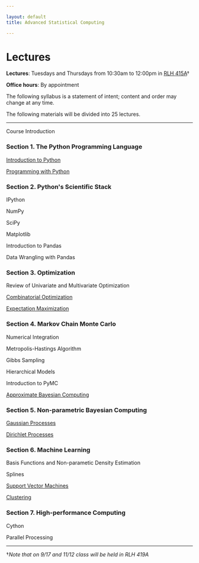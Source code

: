 ```yaml
---

layout: default
title: Advanced Statistical Computing

---
```


# Lectures

**Lectures**: Tuesdays and Thursdays from 10:30am to 12:00pm in [RLH 415A](http://goo.gl/maps/4c3W)†

**Office hours**: By appointment

The following syllabus is a statement of intent; content and order may change at any time.

The following materials will be divided into 25 lectures.

---

Course Introduction

### Section 1. The Python Programming Language

[Introduction to Python](http://nbviewer.ipython.org/urls/raw.github.com/fonnesbeck/Bios366/master/notebooks/Section1_1-Introduction-to-Python.ipynb)

[Programming with Python](http://nbviewer.ipython.org/urls/raw.github.com/fonnesbeck/Bios366/master/notebooks/Section1_2-Programming-with-Python.ipynb)

### Section 2. Python's Scientific Stack

IPython

NumPy

SciPy

Matplotlib

Introduction to Pandas

Data Wrangling with Pandas

### Section 3. Optimization

Review of Univariate and Multivariate Optimization

[Combinatorial Optimization](http://nbviewer.ipython.org/urls/raw.github.com/fonnesbeck/Bios366/master/notebooks/Section3_2-Combinatorial-Optimization.ipynb)

[Expectation Maximization](http://nbviewer.ipython.org/urls/raw.github.com/fonnesbeck/Bios366/master/notebooks/Section3_3-Expectation-Maximization.ipynb)


### Section 4. Markov Chain Monte Carlo

Numerical Integration

Metropolis-Hastings Algorithm

Gibbs Sampling

Hierarchical Models

Introduction to PyMC

[Approximate Bayesian Computing](http://nbviewer.ipython.org/urls/raw.github.com/fonnesbeck/Bios366/master/notebooks/Section4_6-Approximate-Bayesian-Computing.ipynb)


### Section 5. Non-parametric Bayesian Computing

[Gaussian Processes](http://nbviewer.ipython.org/urls/raw.github.com/fonnesbeck/Bios366/master/notebooks/Section5_1-Gaussian-Processes.ipynb)

[Dirichlet Processes](http://nbviewer.ipython.org/urls/raw.github.com/fonnesbeck/Bios366/master/notebooks/Section5_2-Dirichlet-Processes.ipynb)


### Section 6. Machine Learning

Basis Functions and Non-parametic Density Estimation

Splines

[Support Vector Machines](http://nbviewer.ipython.org/urls/raw.github.com/fonnesbeck/Bios366/master/notebooks/Section6_3-Support-Vector-Machines.ipynb)

[Clustering](http://nbviewer.ipython.org/urls/raw.github.com/fonnesbeck/Bios366/master/notebooks/Section6_4-Clustering.ipynb)


### Section 7. High-performance Computing

Cython

Parallel Processing

---

†*Note that on 9/17 and 11/12 class will be held in RLH 419A*
